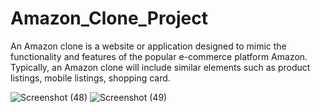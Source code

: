 # Amazon_Clone_Project
An Amazon clone is a website or application designed to mimic the functionality and features of the popular e-commerce platform Amazon. Typically, an Amazon clone will include similar elements such as product listings, mobile listings, shopping card.



![Screenshot (48)](https://github.com/Dharmendra9695/Amazon_Clone_Project/assets/132385740/6b0ea6c7-2693-4e6e-9b9f-494433fe4ec6)
![Screenshot (49)](https://github.com/Dharmendra9695/Amazon_Clone_Project/assets/132385740/6cf34540-efc0-44c0-a6b4-3f8d02bb5db5)
